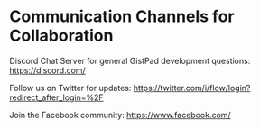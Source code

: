 # Communication Channels for Collaboration

Discord Chat Server for general GistPad development questions:
https://discord.com/

Follow us on Twitter for updates:
https://twitter.com/i/flow/login?redirect_after_login=%2F

Join the Facebook community:
https://www.facebook.com/


